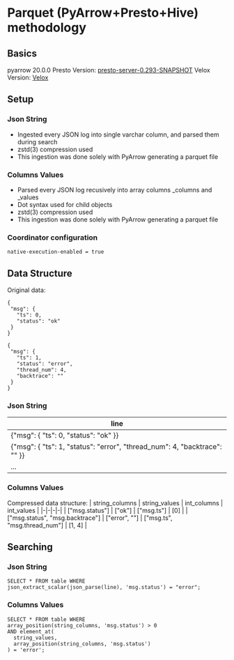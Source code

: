 # Parquet (PyArrow+Presto+Hive) methodology

## Basics

pyarrow 20.0.0
Presto Version: [presto-server-0.293-SNAPSHOT][presto]
Velox Version: [Velox][velox]

## Setup

### Json String
* Ingested every JSON log into single varchar column, and parsed them during search
* zstd(3) compression used
* This ingestion was done solely with PyArrow generating a parquet file

### Columns Values
* Parsed every JSON log recusively into array columns <variable type>_columns and
<variable type>_values
* Dot syntax used for child objects
* zstd(3) compression used
* This ingestion was done solely with PyArrow generating a parquet file


### Coordinator configuration
```
native-execution-enabled = true
```

## Data Structure

Original data:
```
{
 "msg": {
   "ts": 0,
   "status": "ok"
 }
}

{
 "msg": {
   "ts": 1,
   "status": "error",
   "thread_num": 4,
   "backtrace": ""
 }
}
```


### Json String

| line |
|------|
| {"msg": { "ts": 0, "status": "ok" }} |
| {"msg": { "ts": 1, "status": "error", "thread_num": 4, "backtrace": "" }} |
| ... |

### Columns Values
Compressed data structure:
| string_columns | string_values | int_columns | int_values |
|-|-|-|-|
| ["msg.status"] | ["ok"] | ["msg.ts"] | [0] |
| ["msg.status", "msg.backtrace"] | ["error", ""] | ["msg.ts", "msg.thread_num"] | [1, 4] |




## Searching

### Json String

```
SELECT * FROM table WHERE
json_extract_scalar(json_parse(line), 'msg.status') = "error";
```

### Columns Values

```
SELECT * FROM table WHERE
array_position(string_columns, 'msg.status') > 0 
AND element_at(
  string_values, 
  array_position(string_columns, 'msg.status')
) = 'error';
```

[presto]: https://github.com/anlowee/presto/tree/faae543ae318f0289f5d0b537c5724e1b085a2fc
[velox]: https://github.com/anlowee/velox/tree/5a55969d5fd21bb4bcb53645b832344ff6bbd634
